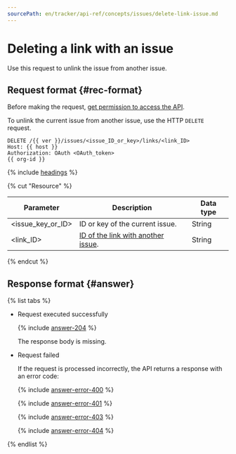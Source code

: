 ```yaml
---
sourcePath: en/tracker/api-ref/concepts/issues/delete-link-issue.md
---
```

# Deleting a link with an issue

Use this request to unlink the issue from another issue.

## Request format {#rec-format}

Before making the request, [get permission to access the API](../access.md).

To unlink the current issue from another issue, use the HTTP `DELETE` request.

```
DELETE /{{ ver }}/issues/<issue_ID_or_key>/links/<link_ID>
Host: {{ host }}
Authorization: OAuth <OAuth_token>
{{ org-id }}
```

{% include [headings](../../../_includes/tracker/api/headings.md) %}


{% cut "Resource" %}

| Parameter | Description | Data type |
-------- | -------- | ----------
| \<issue_key_or_ID\> | ID or key of the current issue. | String |
| \<link_ID> | [ID of the link with another issue](get-links.md). | String |

{% endcut %}


## Response format {#answer}

{% list tabs %}

- Request executed successfully

   {% include [answer-204](../../../_includes/tracker/api/answer-204.md) %}

   The response body is missing.

- Request failed

   If the request is processed incorrectly, the API returns a response with an error code:

   {% include [answer-error-400](../../../_includes/tracker/api/answer-error-400.md) %}

   {% include [answer-error-401](../../../_includes/tracker/api/answer-error-401.md) %}

   {% include [answer-error-403](../../../_includes/tracker/api/answer-error-403.md) %}

   {% include [answer-error-404](../../../_includes/tracker/api/answer-error-404.md) %}

{% endlist %}